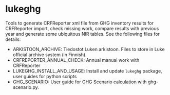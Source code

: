 # lukeghg
Tools to generate CRFReporter xml file from GHG inventory results for CRFReporter import, check missing work, compare results with previous year and generate some ubiquitous NIR tables. See the following files for details:

+ ARKISTOON_ARCHIVE: Tiedostot Luken arkistoon. Files to store in Luke official archive system (in Finnish).
+ CRFREPORTER_ANNUAL_CHECK: Annual manual work with CRFReporter
+ LUKEGHG_INSTALL_AND_USAGE: Install and update `lukeghg` package, user guides for python scripts
+ GHG_SCENARIO: User guide for GHG Scenario calculation with ghg-scenario.py.
